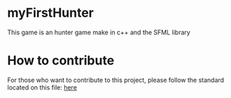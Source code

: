 # myFirstHunter

This game is an hunter game make in c++ and the SFML library

# How to contribute

For those who want to contribute to this project, please follow the standard located on this file:
[here](docs/cppRules.md)